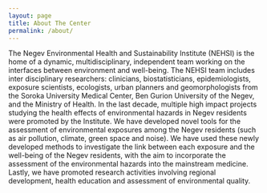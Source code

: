 ```yaml
---
layout: page
title: About The Center
permalink: /about/
---
```



The Negev Environmental Health and Sustainability Institute (NEHSI) is the home of a dynamic, multidisciplinary, independent team working on the interfaces between environment and well-being. The NEHSI team includes inter disciplinary researchers: clinicians, biostatisticians, epidemiologists, exposure scientists, ecologists, urban planners and geomorphologists from the Soroka University Medical Center, Ben Gurion University of the Negev, and the Ministry of Health.
In the last decade, multiple high impact projects studying the health effects of environmental hazards in Negev residents were promoted by the Institute. We have developed novel tools for the assessment of environmental exposures among the Negev residents (such as air pollution, climate, green space and noise). We have used these newly developed methods to investigate the link between each exposure and the well-being of the Negev residents, with the aim to incorporate the assessment of the environmental hazards into the mainstream medicine. Lastly, we have promoted research activities involving regional development, health education and assessment of environmental quality.
